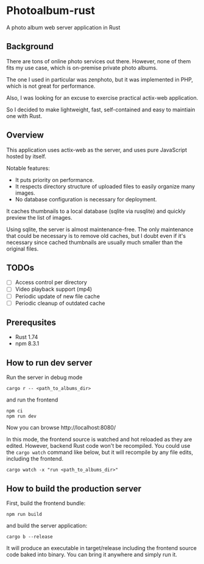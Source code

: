# Photoalbum-rust

A photo album web server application in Rust

## Background

There are tons of online photo services out there.
However, none of them fits my use case, which is on-premise
private photo albums.

The one I used in particular was zenphoto, but it was implemented
in PHP, which is not great for performance.

Also, I was looking for an excuse to exercise practical actix-web
application.

So I decided to make lightweight, fast, self-contained and
easy to maintiain one with Rust.


## Overview

This application uses actix-web as the server, and uses pure
JavaScript hosted by itself.

Notable features:

* It puts priority on performance.
* It respects directory structure of uploaded files to easily organize many images.
* No database configuration is necessary for deployment.

It caches thumbnails to a local database (sqlite via rusqlite)
and quickly preview the list of images.

Using sqlite, the server is almost maintenance-free.
The only maintenance that could be necessary is to remove old caches,
but I doubt even if it's necessary since cached thumbnails are usually
much smaller than the original files.


## TODOs

* [ ] Access control per directory
* [ ] Video playback support (mp4)
* [ ] Periodic update of new file cache
* [ ] Periodic cleanup of outdated cache

## Prerequsites

* Rust 1.74
* npm 8.3.1

## How to run dev server

Run the server in debug mode

```
cargo r -- <path_to_albums_dir>
```

and run the frontend

```
npm ci
npm run dev
```

Now you can browse http://localhost:8080/

In this mode, the frontend source is watched and hot reloaded as they are edited.
However, backend Rust code won't be recompiled.
You could use the `cargo watch` command like below, but it will recompile by any file edits, including the frontend.

```
cargo watch -x "run <path_to_albums_dir>"
```


## How to build the production server

First, build the frontend bundle:

```
npm run build
```

and build the server application:

```
cargo b --release
```

It will produce an executable in target/release including the frontend source code baked into binary.
You can bring it anywhere and simply run it.
